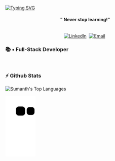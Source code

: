 [![Typing SVG](https://readme-typing-svg.herokuapp.com/?color=0b2d52&size=35&center=true&vCenter=true&width=1000&lines=Hey+There+!;+:%29)](https://git.io/typing-svg)

<p align="center">
  <p/>
  <p>
    <h4 align="center"><b>"</> Never stop learning!"</b></h4>
  </p>
  <p align="center">
  <br>
  <a href="https://www.linkedin.com/in/guilherme-cifali-87238b244/"><img src="https://img.shields.io/badge/linkedin-%230077B5.svg?&style=for-the-badge&logo=linkedin&logoColor=white" alt="LinkedIn" /></a>&nbsp;
   <a href="mailto:guilhermecifali.comerial@gmail.com"><img src="https://img.shields.io/badge/Gmail-D14836?style=for-the-badge&logo=gmail&logoColor=white" alt="Email" /></a>&nbsp;

  </p>
  
  ### 📚 • Full-Stack Developer
  
 
 <br>
  
  ### :zap: Github Stats
    
  <img src="https://github-readme-stats.sumanth-talluri.vercel.app/api/top-langs/?username=GCIFALI&show_icons=true&hide_border=true&theme=radical" width="37%" alt="Sumanth's Top Languages">
  
  
   <div> 
 
  ![Snake animation](https://github.com/rafaballerini/rafaballerini/blob/output/github-contribution-grid-snake.svg)

</div>
 
